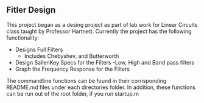 ## Fitler Design 
This project began as a desing project as part of lab work for Linear Circuits class taught by Professor Hartnett.
Currently the project has the following functionality:
- Designs Full Filters
  - Includes Chebyshev, and Butterworth
- Design SallenKey Specs for the Filters
  -Low, High and Band pass filters
- Graph the Frequency Response for the Filters

The commandline functions can be found in their corrisponding README.md files under each directories folder.
In addition, these functions can be run out of the root folder, if you run startup.m




